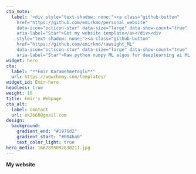 ```yaml
---
cta_note:
  label: '<div style="text-shadow: none;"><a class="github-button"
    href="https://github.com/emirkmo/personal_website"
    data-icon="octicon-star" data-size="large" data-show-count="true"
    aria-label="Star">Get my website template</a></div><div
    style="text-shadow: none;"><a class="github-button"
    href="https://github.com/emirkmo/rawsight_ML"
    data-icon="octicon-star" data-size="large" data-show-count="true"
    aria-label="Star">Raw python numpy ML algos for deeplearning ai ML course</a></div>'
widget: hero
cta:
  label: "**Emir Karamehmetoglu**"
  url: https://wowchemy.com/templates/
widget_id: Emir-hero
headless: true
weight: 10
title: Emir's Webpage
cta_alt:
  label: contact
  url: ek2660@gmail.com
design:
  background:
    gradient_end: "#1976d2"
    gradient_start: "#004ba0"
    text_color_light: true
hero_media: 1667895092830211.jpg
---
```

**My website**

<div class="mb-3"></div>
<!--GitHub Button JS-->
<script async defer src="https://buttons.github.io/buttons.js"></script>